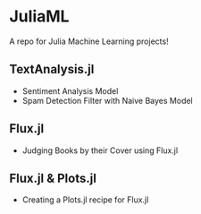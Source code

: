 # JuliaML
A repo for Julia Machine Learning projects!

## TextAnalysis.jl
- Sentiment Analysis Model
- Spam Detection Filter with Naive Bayes Model

## Flux.jl
- Judging Books by their Cover using Flux.jl

## Flux.jl & Plots.jl
- Creating a Plots.jl recipe for Flux.jl
